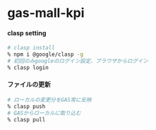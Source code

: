 # gas-mall-kpi

#### clasp setting
``` bash
# clasp install
% npm i @google/clasp -g
# 初回のみgoogleのログイン設定、ブラウザからログイン
% clasp login
```

#### ファイルの更新
``` bash
# ローカルの変更分をGAS常に反映
% clasp push
# GASからローカルに取り込む
% clasp pull
```
